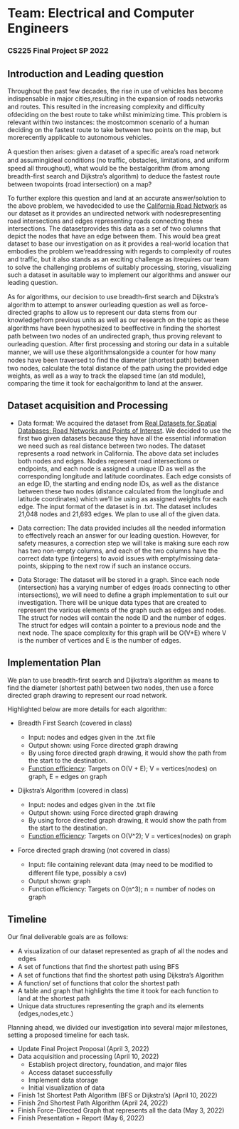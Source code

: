 # Team: Electrical and Computer Engineers

### CS225 Final Project SP 2022

## Introduction and Leading question

Throughout the past few decades, the rise in use of vehicles has become indispensable in major cities,resulting in the expansion of roads networks and routes. This resulted in the increasing complexity and diﬃculty ofdeciding on the best route to take whilst minimizing time. This problem is relevant within two instances: the mostcommon scenario of a human deciding on the fastest route to take between two points on the map, but morerecently applicable to autonomous vehicles.

A question then arises: given a dataset of a speciﬁc area’s road network and assumingideal conditions (no traﬃc, obstacles, limitations, and uniform speed all throughout), what would be the bestalgorithm (from among breadth-ﬁrst search and Dijkstra’s algorithm) to deduce the fastest route between twopoints (road intersection) on a map?

To further explore this question and land at an accurate answer/solution to the above problem, we havedecided to use the [California Road Network](https://www.cs.utah.edu/~lifeifei/SpatialDataset.htm) as our dataset as it provides an undirected network with nodesrepresenting road intersections and edges representing roads connecting these intersections. The datasetprovides this data as a set of two columns that depict the nodes that have an edge between them. This would bea great dataset to base our investigation on as it provides a real-world location that embodies the problem we’readdressing with regards to complexity of routes and traﬃc, but it also stands as an exciting challenge as itrequires our team to solve the challenging problems of suitably processing, storing, visualizing such a dataset in asuitable way to implement our algorithms and answer our leading question.

As for algorithms, our decision to use breadth-ﬁrst search and Dijkstra’s algorithm to attempt to answer ourleading question as well as force-directed graphs to allow us to represent our data stems from our knowledgefrom previous units as well as our research on the topic as these algorithms have been hypothesized to beeﬀective in ﬁnding the shortest path between two nodes of an undirected graph, thus proving relevant to ourleading question. After ﬁrst processing and storing our data in a suitable manner, we will use these algorithmsalongside a counter for how many nodes have been traversed to ﬁnd the diameter (shortest path) between two nodes, calculate the total distance of the path using the provided edge weights, as well as a way to track the elapsed time (an std module), comparing the time it took for eachalgorithm to land at the answer.

## Dataset acquisition and Processing

- Data format: We acquired the dataset from [Real Datasets for Spatial Databases: Road Networks and Points of Interest](https://www.cs.utah.edu/~lifeifei/SpatialDataset.htm). We decided to use the first two given datasets because they have all the essential information we need such as real distance between two nodes. The dataset represents a road network in California. The above data set includes both nodes and edges. Nodes represent road intersections or endpoints, and each node is assigned a unique ID as well as the corresponding longitude and latitude coordinates. Each edge consists of an edge ID, the starting and ending node IDs, as well as the distance between these two nodes (distance calculated from the longitude and latitude coordinates) which we’ll be using as assigned weights for each edge. The input format of the dataset is in .txt. The dataset includes 21,048 nodes and 21,693 edges. We plan to use all of the given data.

- Data correction: The data provided includes all the needed information to effectively reach an answer for our leading question. However, for safety measures, a correction step we will take is making sure each row has two non-empty columns, and each of the two columns have the correct data type (integers) to avoid issues with empty/missing data-points, skipping to the next row if such an instance occurs.

- Data Storage: The dataset will be stored in a graph. Since each node (intersection) has a varying number of edges (roads connecting to other intersections), we will need to define a graph implementation to suit our investigation. There will be unique data types that are created to represent the various elements of the graph such as edges and nodes. The struct for nodes will contain the node ID and the number of edges. The struct for edges will contain a pointer to a previous node and the next node. The space complexity for this graph will be O(V+E) where V is the number of vertices and E is the number of edges.

## Implementation Plan

We plan to use breadth-first search and Dijkstra’s algorithm as means to find the diameter (shortest path) between two nodes, then use a force directed graph drawing to represent our road network.

Highlighted below are more details for each algorithm:
  - Breadth First Search (covered in class)
    - Input: nodes and edges given in the .txt ﬁle
    - Output shown: using Force directed graph drawing
    - By using force directed graph drawing, it would show the path from the start to the destination.
    - [Function eﬃciency](https://en.wikipedia.org/wiki/Force-directed_graph_drawing): Targets on O(V + E); V = vertices(nodes) on graph, E = edges on graph

  - Dijkstra’s Algorithm (covered in class)
    - Input: nodes and edges given in the .txt ﬁle
    - Output shown: using Force directed graph drawing
    - By using force directed graph drawing, it would show the path from the start to the destination.
    - [Function eﬃciency](https://en.wikipedia.org/wiki/Dijkstra%27s_algorithm): Targets on O(V^2); V = vertices(nodes) on graph

  - Force directed graph drawing (not covered in class)
    - Input: ﬁle containing relevant data (may need to be modiﬁed to diﬀerent ﬁle type, possibly a csv)
    - Output shown: graph
    - Function eﬃciency: Targets on O(n^3); n = number of nodes on graph

## Timeline

Our ﬁnal deliverable goals are as follows:
  - A visualization of our dataset represented as graph of all the nodes and edges
  - A set of functions that ﬁnd the shortest path using BFS
  - A set of functions that ﬁnd the shortest path using Dijkstra’s Algorithm
  - A function/ set of functions that color the shortest path
  - A table and graph that highlights the time it took for each function to land at the shortest path
  - Unique data structures representing the graph and its elements (edges,nodes,etc.)

 Planning ahead, we divided our investigation into several major milestones, setting a proposed timeline for each task.
  - Update Final Project Proposal (April 3, 2022)
  - Data acquisition and processing (April 10, 2022)
    - Establish project directory, foundation, and major ﬁles
    - Access dataset successfully
    - Implement data storage
    - Initial visualization of data 
  - Finish 1st Shortest Path Algorithm (BFS or Dijkstra’s) (April 10, 2022)
  - Finish 2nd Shortest Path Algorithm (April 24, 2022)
  - Finish Force-Directed Graph that represents all the data (May 3, 2022)
  - Finish Presentation + Report (May 6, 2022)
